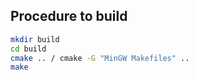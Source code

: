 ## Procedure to build
```bash
mkdir build
cd build
cmake .. / cmake -G "MinGW Makefiles" ..
make
```

